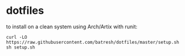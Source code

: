 # dotfiles
to install on a clean system using Arch/Artix with runit:
```
curl -LO https://raw.githubusercontent.com/batresh/dotfiles/master/setup.sh
sh setup.sh
```
